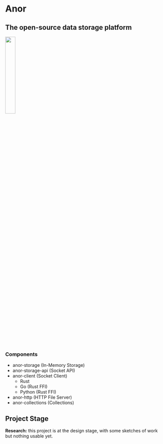 # Anor

## The open-source data storage platform

<img src="docs/img/anor-wb.svg" width=25%>

### Components

- anor-storage (In-Memory Storage)
- anor-storage-api (Socket API)
- anor-client (Socket Client)
  - Rust
  - Go (Rust FFI)
  - Python (Rust FFI)
- anor-http (HTTP File Server)
- anor-collections (Collections)

## Project Stage

**Research:** this project is at the design stage, with some sketches of work but nothing usable yet.
